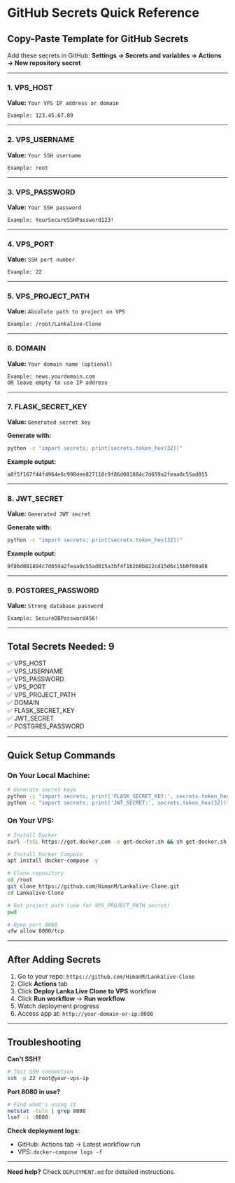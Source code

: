 # GitHub Secrets Quick Reference

## Copy-Paste Template for GitHub Secrets

Add these secrets in GitHub: **Settings → Secrets and variables → Actions → New repository secret**

---

### 1. VPS_HOST
**Value:** `Your VPS IP address or domain`
```
Example: 123.45.67.89
```

---

### 2. VPS_USERNAME
**Value:** `Your SSH username`
```
Example: root
```

---

### 3. VPS_PASSWORD
**Value:** `Your SSH password`
```
Example: YourSecureSSHPassword123!
```

---

### 4. VPS_PORT
**Value:** `SSH port number`
```
Example: 22
```

---

### 5. VPS_PROJECT_PATH
**Value:** `Absolute path to project on VPS`
```
Example: /root/Lankalive-Clone
```

---

### 6. DOMAIN
**Value:** `Your domain name (optional)`
```
Example: news.yourdomain.com
OR leave empty to use IP address
```

---

### 7. FLASK_SECRET_KEY
**Value:** `Generated secret key`

**Generate with:**
```bash
python -c "import secrets; print(secrets.token_hex(32))"
```

**Example output:**
```
a8f5f167f44f4964e6c998dee827110c9f86d081884c7d659a2feaa0c55ad015
```

---

### 8. JWT_SECRET
**Value:** `Generated JWT secret`

**Generate with:**
```bash
python -c "import secrets; print(secrets.token_hex(32))"
```

**Example output:**
```
9f86d081884c7d659a2feaa0c55ad015a3bf4f1b2b0b822cd15d6c15b0f00a08
```

---

### 9. POSTGRES_PASSWORD
**Value:** `Strong database password`
```
Example: SecureDBPassword456!
```

---

## Total Secrets Needed: 9

✅ VPS_HOST  
✅ VPS_USERNAME  
✅ VPS_PASSWORD  
✅ VPS_PORT  
✅ VPS_PROJECT_PATH  
✅ DOMAIN  
✅ FLASK_SECRET_KEY  
✅ JWT_SECRET  
✅ POSTGRES_PASSWORD  

---

## Quick Setup Commands

### On Your Local Machine:
```bash
# Generate secret keys
python -c "import secrets; print('FLASK_SECRET_KEY:', secrets.token_hex(32))"
python -c "import secrets; print('JWT_SECRET:', secrets.token_hex(32))"
```

### On Your VPS:
```bash
# Install Docker
curl -fsSL https://get.docker.com -o get-docker.sh && sh get-docker.sh

# Install Docker Compose
apt install docker-compose -y

# Clone repository
cd /root
git clone https://github.com/HimanM/Lankalive-Clone.git
cd Lankalive-Clone

# Get project path (use for VPS_PROJECT_PATH secret)
pwd

# Open port 8080
ufw allow 8080/tcp
```

---

## After Adding Secrets

1. Go to your repo: `https://github.com/HimanM/Lankalive-Clone`
2. Click **Actions** tab
3. Click **Deploy Lanka Live Clone to VPS** workflow
4. Click **Run workflow** → **Run workflow**
5. Watch deployment progress
6. Access app at: `http://your-domain-or-ip:8080`

---

## Troubleshooting

**Can't SSH?**
```bash
# Test SSH connection
ssh -p 22 root@your-vps-ip
```

**Port 8080 in use?**
```bash
# Find what's using it
netstat -tuln | grep 8080
lsof -i :8080
```

**Check deployment logs:**
- GitHub: Actions tab → Latest workflow run
- VPS: `docker-compose logs -f`

---

**Need help?** Check `DEPLOYMENT.md` for detailed instructions.
